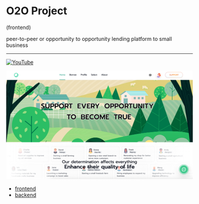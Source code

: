 # O2O Project
(frontend)   

peer-to-peer or opportunity to opportunity lending platform to small business

---
[![YouTube](https://img.shields.io/badge/Watch-Video-red?logo=youtube)](https://drive.google.com/file/d/1C7swNxf8N-4HyrCv2a0F_6uMcsaN_wze/view?usp=drive_link)

![Screenshot](./src/assets/images/screenshot/Screenshot03.png)

- [frontend](https://github.com/chaithawat21/o2o-frontend)  
- [backend](https://github.com/chaithawat21/o2o-backend)  
